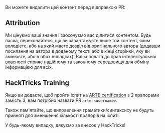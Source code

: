 Ви можете видалити цей контент перед відправкою PR:

## Attribution
Ми цінуємо ваші знання і заохочуємо вас ділитися контентом. Будь ласка, переконайтеся, що ви завантажуєте лише той контент, яким володієте, або на який маєте дозвіл від оригінального автора (додавши посилання на автора в доданому тексті або в кінці сторінки, яку ви змінюєте, або в обох випадках). Ваша повага до прав інтелектуальної власності сприяє надійному та законному середовищу для обміну інформацією для всіх.

## HackTricks Training
Якщо ви додаєте, щоб пройти іспит на [ARTE certification](https://training.hacktricks.xyz/courses/arte) з 2 прапорами замість 3, вам потрібно назвати PR `arte-<username>`.

Також пам'ятайте, що виправлення граматики/синтаксису не будуть прийняті для зменшення кількості прапорів на іспиті.

У будь-якому випадку, дякуємо за внесок у HackTricks!
